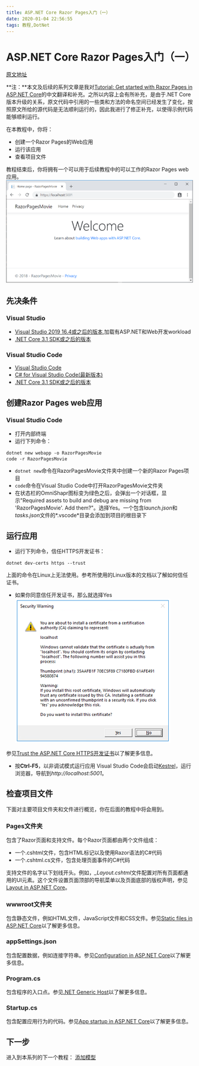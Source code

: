 ```yaml
---
title: ASP.NET Core Razor Pages入门（一）
date: 2020-01-04 22:56:55
tags: 教程,DotNet
---
```

# ASP.NET Core Razor Pages入门（一）
[原文地址](https://docs.microsoft.com/en-us/aspnet/core/tutorials/razor-pages/razor-pages-start?view=aspnetcore-3.1&tabs=visual-studio)

**注：**本文及后续的系列文章是我对[Tutorial: Get started with Razor Pages in ASP.NET Core](https://docs.microsoft.com/en-us/aspnet/core/tutorials/razor-pages/razor-pages-start?view=aspnetcore-3.1&tabs=visual-studio)的中文翻译和补充。之所以内容上会有所补充，是由于.NET Core版本升级的关系，原文代码中引用的一些类和方法的命名空间已经发生了变化，按照原文所给的源代码是无法顺利运行的，因此我进行了修正补充，以使得示例代码能够顺利运行。

在本教程中，你将：
- 创建一个Razor Pages的Web应用
- 运行该应用
- 查看项目文件

教程结束后，你将拥有一个可以用于后续教程中的可以工作的Razor Pages web应用。
![](https://raw.githubusercontent.com/glfruit/pic_bed/master/20191228085608.png)
<!-- more -->
## 先决条件
### Visual Studio 
- [Visual Studio 2019 16.4或之后的版本](https://visualstudio.microsoft.com/downloads/?utm_medium=microsoft&utm_source=docs.microsoft.com&utm_campaign=inline+link&utm_content=download+vs2019),加载有ASP.NET和Web开发workload
- [.NET Core 3.1 SDK或之后的版本](https://dotnet.microsoft.com/download/dotnet-core/3.1)

### Visual Studio Code
- [Visual Studio Code](https://code.visualstudio.com/download)
- [C# for Visual Studio Code(最新版本)](https://marketplace.visualstudio.com/items?itemName=ms-vscode.csharp)
- [.NET Core 3.1 SDK或之后的版本](https://dotnet.microsoft.com/download/dotnet-core/3.1)

## 创建Razor Pages web应用
### Visual Studio Code
- 打开内部终端
- 运行下列命令：
```
dotnet new webapp -o RazorPagesMovie
code -r RazorPagesMovie
```

- ```dotnet new```命令在RazorPagesMovie文件夹中创建一个新的Razor Pages项目
- ```code```命令在Visual Studio Code中打开RazorPagesMovie文件夹
- 在状态栏的OmniShapr图标变为绿色之后，会弹出一个对话框，显示"Required assets to build and debug are missing from 'RazorPagesMovie'. Add them?"。选择Yes。一个包含*launch.json*和*tasks.json*文件的*.vscode*目录会添加到项目的根目录下

## 运行应用
- 运行下列命令，信任HTTPS开发证书：
```
dotnet dev-certs https --trust
```

上面的命令在Linux上无法使用。参考所使用的Linux版本的文档以了解如何信任证书。
- 如果你同意信任开发证书，那么就选择Yes
![](https://raw.githubusercontent.com/glfruit/pic_bed/master/20191228091140.png)

参见[Trust the ASP.NET Core HTTPS开发证书](https://docs.microsoft.com/en-us/aspnet/core/security/enforcing-ssl?view=aspnetcore-3.1#trust-the-aspnet-core-https-development-certificate-on-windows-and-macos)以了解更多信息。
- 按**Ctrl-F5**，以非调试模式运行应用
Visual Studio Code会启动[Kestrel](https://docs.microsoft.com/en-us/aspnet/core/fundamentals/servers/kestrel?view=aspnetcore-3.1)，运行浏览器，导航到*http://localhost:5001*。

## 检查项目文件
下面对主要项目文件夹和文件进行概览，你在后面的教程中将会用到。
### Pages文件夹
包含了Razor页面和支持文件。每个Razor页面都由两个文件组成：
- 一个.cshtml文件，包含HTML标记以及使用Razor语法的C#代码
- 一个.cshtml.cs文件，包含处理页面事件的C#代码

支持文件的名字以下划线开头。例如，*_Layout.cshtml*文件配置对所有页面都通用的UI元素。这个文件设置页面顶部的导航菜单以及页面底部的版权声明，参见[Layout in ASP.NET Core](https://docs.microsoft.com/en-us/aspnet/core/mvc/views/layout?view=aspnetcore-3.1)。

### wwwroot文件夹
包含静态文件，例如HTML文件，JavaScript文件和CSS文件。参见[Static files in ASP.NET Core](https://docs.microsoft.com/en-us/aspnet/core/fundamentals/static-files?view=aspnetcore-3.1)以了解更多信息。

### appSettings.json
包含配置数据，例如连接字符串。参见[Configuration in ASP.NET Core](https://docs.microsoft.com/en-us/aspnet/core/fundamentals/configuration/?view=aspnetcore-3.1)以了解更多信息。

### Program.cs
包含程序的入口点。参见[.NET Generic Host](https://docs.microsoft.com/en-us/aspnet/core/fundamentals/host/generic-host?view=aspnetcore-3.1)以了解更多信息。

### Startup.cs
包含配置应用行为的代码。参见[App startup in ASP.NET Core](https://docs.microsoft.com/en-us/aspnet/core/fundamentals/startup?view=aspnetcore-3.1)以了解更多信息。

## 下一步
进入到本系列的下一个教程：
[添加模型](https://docs.microsoft.com/en-us/aspnet/core/tutorials/razor-pages/model?view=aspnetcore-3.1)